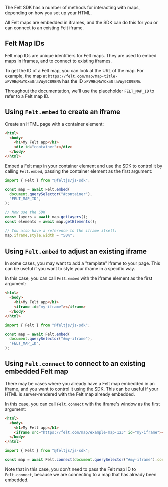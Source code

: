 The Felt SDK has a number of methods for interacting with maps, depending on how you set up your
HTML.

All Felt maps are embedded in iframes, and the SDK can do this for you or can connect to an
existing Felt iframe.

## Felt Map IDs

Felt map IDs are unique identifiers for Felt maps. They are used to embed maps in iframes, and to
connect to existing iframes.

To get the ID of a Felt map, you can look at the URL of the map. For example, the map at
`https://felt.com/map/Map-title-xPV9BqMuYQxmUraVWy9C89BNA` has the ID `xPV9BqMuYQxmUraVWy9C89BNA`.

Throughout the documentation, we'll use the placeholder `FELT_MAP_ID` to refer to a Felt map ID.

## Using `Felt.embed` to create an iframe

Create an HTML page with a container element:

```html
<html>
  <body>
    <h1>My Felt app</h1>
    <div id="container"></div>
  </body>
</html>
```

Embed a Felt map in your container element and use the SDK to control it by calling `Felt.embed`, 
passing the container element as the first argument:

```javascript
import { Felt } from "@feltjs/js-sdk";

const map = await Felt.embed(
  document.querySelector("#container"),
  "FELT_MAP_ID",
);

// Now use the SDK
const layers = await map.getLayers();
const elements = await map.getElements();

// You also have a reference to the iframe itself:
map.iframe.style.width = "50%";
```

## Using `Felt.embed` to adjust an existing iframe

In some cases, you may want to add a "template" iframe to your page. This can be useful if you want 
to style your iframe in a specific way.

In this case, you can call `Felt.embed` with the iframe element as the first argument:
```html
<html>
  <body>
    <h1>My Felt app</h1>
    <iframe id="my-iframe"></iframe>
  </body>
</html>
```

```javascript
import { Felt } from "@feltjs/js-sdk";

const map = await Felt.embed(
  document.querySelector("#my-iframe"),
  "FELT_MAP_ID",
);
```

## Using `Felt.connect` to connect to an existing embedded Felt map

There may be cases where you already have a Felt map embedded in an iframe, and you want to
control it using the SDK. This can be useful if your HTML is server-rendered with the Felt map
already embedded.

In this case, you can call `Felt.connect` with the iframe's window as the first argument:

```html
<html>
  <body>
    <h1>My Felt app</h1>
    <iframe src="https://felt.com/map/example-map-123" id="my-iframe"></iframe>
  </body>
</html>
```

```javascript
import { Felt } from "@feltjs/js-sdk";

const map = await Felt.connect(document.querySelector("#my-iframe").contentWindow);
```

Note that in this case, you don't need to pass the Felt map ID to `Felt.connect`, because we are
connecting to a map that has already been embedded.
